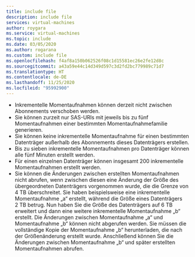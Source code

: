 ```yaml
---
title: include file
description: include file
services: virtual-machines
author: roygara
ms.service: virtual-machines
ms.topic: include
ms.date: 03/05/2020
ms.author: rogarana
ms.custom: include file
ms.openlocfilehash: f4af8a150b062526f08c1d15581ec26e2fe12d8c
ms.sourcegitcommit: a43a59e44c14d349d597c3d2fd2bc779989c71d7
ms.translationtype: HT
ms.contentlocale: de-DE
ms.lasthandoff: 11/25/2020
ms.locfileid: "95992900"
---
```

- Inkrementelle Momentaufnahmen können derzeit nicht zwischen Abonnements verschoben werden.
- Sie können zurzeit nur SAS-URIs mit jeweils bis zu fünf Momentaufnahmen einer bestimmten Momentaufnahmefamilie generieren.
- Sie können keine inkrementelle Momentaufnahme für einen bestimmten Datenträger außerhalb des Abonnements dieses Datenträgers erstellen.
- Bis zu sieben inkrementelle Momentaufnahmen pro Datenträger können alle fünf Minuten erstellt werden.
- Für einen einzelnen Datenträger können insgesamt 200 inkrementelle Momentaufnahmen erstellt werden.
- Sie können die Änderungen zwischen erstellten Momentaufnahmen nicht abrufen, wenn zwischen diesen eine Änderung der Größe des übergeordneten Datenträgers vorgenommen wurde, die die Grenze von 4 TB überschreitet. Sie haben beispielsweise eine inkrementelle Momentaufnahme „a“ erstellt, während die Größe eines Datenträgers 2 TB betrug. Nun haben Sie die Größe des Datenträgers auf 6 TB erweitert und dann eine weitere inkrementelle Momentaufnahme „b“ erstellt. Die Änderungen zwischen Momentaufnahme „a“ und Momentaufnahme „b“ können nicht abgerufen werden. Sie müssen die vollständige Kopie der Momentaufnahme „b“ herunterladen, die nach der Größenänderung erstellt wurde. Anschließend können Sie die Änderungen zwischen Momentaufnahme „b“ und später erstellten Momentaufnahmen abrufen. 
